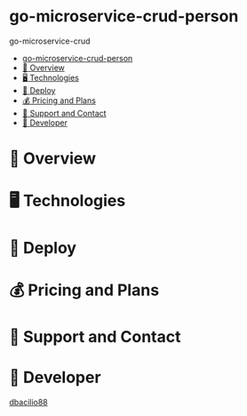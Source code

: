 # go-microservice-crud-person

go-microservice-crud

<!-- TOC -->
* [go-microservice-crud-person](#go-microservice-crud-person)
* [📑 Overview](#-overview)
* [🖥️ Technologies](#-technologies)
* [🚀 Deploy](#-deploy)
* [💰 Pricing and Plans](#-pricing-and-plans)
* [📲 Support and Contact](#-support-and-contact)
* [🤖 Developer](#-developer)
<!-- TOC -->

# 📑 Overview

# 🖥️ Technologies

# 🚀 Deploy

# 💰 Pricing and Plans

# 📲 Support and Contact

# 🤖 Developer

[dbacilio88](https://github.com/dbacilio88)
